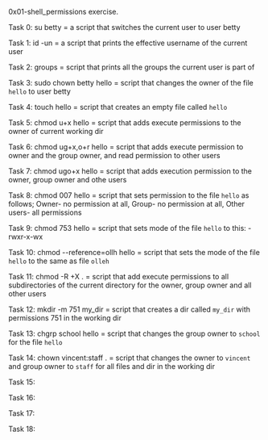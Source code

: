 0x01-shell_permissions exercise.

Task 0: su betty = a script that switches the current user to user betty

Task 1: id -un = a script that prints the effective username of the current user

Task 2: groups = script that prints all the groups the current user is part of

Task 3: sudo chown betty hello = script that changes the owner of the file ```hello``` to user betty

Task 4: touch hello = script that creates an empty file called ```hello```

Task 5: chmod u+x hello = script that adds execute permissions to the owner of current working dir

Task 6: chmod ug+x,o+r hello = script that adds execute permission to owner and the group owner, and read permission to other users

Task 7: chmod ugo+x hello = script that adds execution permission to the owner, group owner and othe users

Task 8: chmod 007 hello = script that sets permission to the file ```hello``` as follows; Owner- no permission at all, Group- no permission at all, Other users- all permissions

Task 9: chmod 753 hello = script that sets mode of the file ```hello``` to this: -rwxr-x-wx

Task 10: chmod --reference=ollh hello = script that sets the mode of the file ```hello``` to the same as file ```olleh```

Task 11: chmod -R +X . = script that add execute permissions to all subdirectories of the current directory for the owner, group owner and all other users

Task 12: mkdir -m 751 my_dir = script that creates a dir called ```my_dir``` with permissions 751 in the working dir

Task 13: chgrp school hello = script that changes the group owner to ```school``` for the file ```hello```

Task 14: chown vincent:staff . = script that changes the owner to ```vincent``` and group owner to ```staff``` for all files and dir in the working dir

Task 15:

Task 16:

Task 17:

Task 18:
